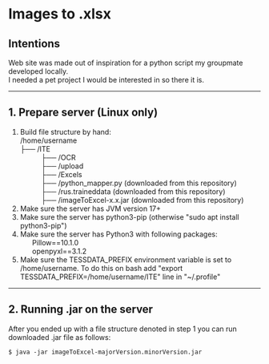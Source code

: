 <h1>Images to .xlsx</h1> 
<h2>Intentions</h2>
Web site was made out of inspiration for a python script my groupmate developed locally.<br>
I needed a pet project I would be interested in so there it is.
<hr>
<h2>1. Prepare server (Linux only)</h2>
<ol>
<li>Build file structure by hand:<br>
/home/username<br>
├── /ITE<br>
&ensp;&ensp;&ensp;&ensp;&ensp;&ensp;├── /OCR <br>
&ensp;&ensp;&ensp;&ensp;&ensp;&ensp;├── /upload <br>
&ensp;&ensp;&ensp;&ensp;&ensp;&ensp;├── /Excels <br>
&ensp;&ensp;&ensp;&ensp;&ensp;&ensp;├── /python_mapper.py (downloaded from this repository)<br>
&ensp;&ensp;&ensp;&ensp;&ensp;&ensp;├── /rus.traineddata (downloaded from this repository)<br>
&ensp;&ensp;&ensp;&ensp;&ensp;&ensp;├── /imageToExcel-x.x.jar (downloaded from this repository)<br>  
</li>
  
<li>Make sure the server has JVM version 17+</li>
<li>Make sure the server has python3-pip (otherwise "sudo apt install python3-pip")</li>
<li>Make sure the server has Python3 with following packages: 
<ul>Pillow==10.1.0<br>
    openpyxl==3.1.2
</ul></li>
<li>Make sure the TESSDATA_PREFIX environment variable is set to /home/username. To do this on bash add "export TESSDATA_PREFIX=/home/username/ITE" line in "~/.profile"</li>
</ol>
<hr>
<h2>2. Running .jar on the server</h2>
After you ended up with a file structure denoted in step 1 you can run downloaded .jar file as follows:<br>

```
$ java -jar imageToExcel-majorVersion.minorVersion.jar
```





